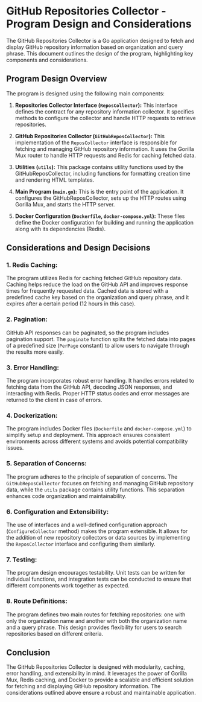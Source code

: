 # GitHub Repositories Collector - Program Design and Considerations

The GitHub Repositories Collector is a Go application designed to fetch and display GitHub repository information based on organization and query phrase. This document outlines the design of the program, highlighting key components and considerations.

## Program Design Overview

The program is designed using the following main components:

1. **Repositories Collector Interface (`ReposCollector`):** This interface defines the contract for any repository information collector. It specifies methods to configure the collector and handle HTTP requests to retrieve repositories.

2. **GitHub Repositories Collector (`GitHubReposCollector`):** This implementation of the `ReposCollector` interface is responsible for fetching and managing GitHub repository information. It uses the Gorilla Mux router to handle HTTP requests and Redis for caching fetched data.

3. **Utilities (`utils`):** This package contains utility functions used by the GitHubReposCollector, including functions for formatting creation time and rendering HTML templates.

4. **Main Program (`main.go`):** This is the entry point of the application. It configures the GitHubReposCollector, sets up the HTTP routes using Gorilla Mux, and starts the HTTP server.

5. **Docker Configuration (`Dockerfile`, `docker-compose.yml`):** These files define the Docker configuration for building and running the application along with its dependencies (Redis).

## Considerations and Design Decisions

### 1. Redis Caching:

The program utilizes Redis for caching fetched GitHub repository data. Caching helps reduce the load on the GitHub API and improves response times for frequently requested data. Cached data is stored with a predefined cache key based on the organization and query phrase, and it expires after a certain period (12 hours in this case).

### 2. Pagination:

GitHub API responses can be paginated, so the program includes pagination support. The `paginate` function splits the fetched data into pages of a predefined size (`PerPage` constant) to allow users to navigate through the results more easily.

### 3. Error Handling:

The program incorporates robust error handling. It handles errors related to fetching data from the GitHub API, decoding JSON responses, and interacting with Redis. Proper HTTP status codes and error messages are returned to the client in case of errors.

### 4. Dockerization:

The program includes Docker files (`Dockerfile` and `docker-compose.yml`) to simplify setup and deployment. This approach ensures consistent environments across different systems and avoids potential compatibility issues.

### 5. Separation of Concerns:

The program adheres to the principle of separation of concerns. The `GitHubReposCollector` focuses on fetching and managing GitHub repository data, while the `utils` package contains utility functions. This separation enhances code organization and maintainability.

### 6. Configuration and Extensibility:

The use of interfaces and a well-defined configuration approach (`ConfigureCollector` method) makes the program extensible. It allows for the addition of new repository collectors or data sources by implementing the `ReposCollector` interface and configuring them similarly.

### 7. Testing:

The program design encourages testability. Unit tests can be written for individual functions, and integration tests can be conducted to ensure that different components work together as expected.

### 8. Route Definitions:

The program defines two main routes for fetching repositories: one with only the organization name and another with both the organization name and a query phrase. This design provides flexibility for users to search repositories based on different criteria.

## Conclusion

The GitHub Repositories Collector is designed with modularity, caching, error handling, and extensibility in mind. It leverages the power of Gorilla Mux, Redis caching, and Docker to provide a scalable and efficient solution for fetching and displaying GitHub repository information. The considerations outlined above ensure a robust and maintainable application.